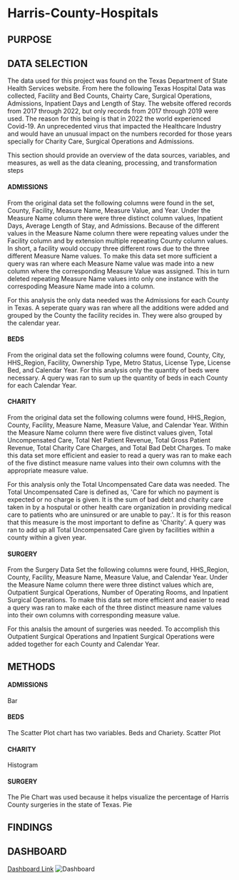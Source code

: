 # Harris-County-Hospitals

## PURPOSE

## DATA SELECTION

The data used for this project was found on the Texas Department of State Health Services website. From here the following Texas Hospital Data was collected, Facility and Bed Counts, Chairty Care, Surgical Operations, Admissions, Inpatient Days and Length of Stay. The website offered records from 2017 through 2022, but only records from 2017 through 2019 were used. The reason for this being is that in 2022 the world experienced Covid-19. An unprecedented virus that impacted the Healthcare Industry and would have an unusual impact on the numbers recorded for those years specially for Charity Care, Surgical Operations and Admissions.


This section should provide an overview of the data sources, variables, and measures, as well as the data cleaning, processing, and transformation steps
#### ADMISSIONS
From the original data set the following columns were found in the set, County, Facility, Measure Name, Measure Value, and Year. Under the Measure Name column there were three distinct column values, Inpatient Days, Average Length of Stay, and Admissions. Because of the different values in the Measure Name column there were repeating values under the Facility column and by extension multiple repeating County column values. In short, a facility would occupy three different rows due to the three different Measure Name values. To make this data set more sufficient a query was ran where each Measure Name value was made into a new column where the corresponding Measure Value was assigned. This in turn deleted repeating Measure Name values into only one instance with the correspoding Measure Name made into a column.

For this analysis the only data needed was the Admissions for each County in Texas. A seperate quary was ran where all the additions were added and grouped by the County the facility recides in. They were also grouped by the calendar year.

#### BEDS

From the original data set the following columns were found, County, City, HHS_Region, Facility, Ownership Type, Metro Status, License Type, License Bed, and Calendar Year. For this analysis only the quantity of beds were necessary. A query was ran to sum up the quantity of beds in each County for each Calendar Year.


#### CHARITY

From the original data set the following columns were found, HHS_Region, County, Facility, Measure Name, Measure Value, and Calendar Year. Within the Measure Name column there were five distinct values given, Total Uncompensated Care, Total Net Patient Revenue, Total Gross Patient Revenue, Total Charity Care Charges, and Total Bad Debt Charges. To make this data set more efficient and easier to read a query was ran to make each of the five distinct measure name values into their own columns with the appropriate measure value.

For this analysis only the Total Uncompensated Care data was needed. The Total Uncompensated Care is defined as, 'Care for which no payment is expected or no charge is given. It is the sum of bad debt and charity care taken in  by a hosputal or other health care organization in providing medical care to patients who are uninsured or are unable to pay.'. It is for this reason that this measure is the most important to define as 'Charity'. A query was ran to add up all Total Uncompensated Care given by facilities within a county within a given year.


#### SURGERY

From the Surgery Data Set the following columns were found, HHS_Region, County, Facility, Measure Name, Measure Value, and Calendar Year. Under the Measure Name column there were three distinct values which are, Outpatient Surgical Operations, Number of Operating Rooms, and Inpatient Surgical Operations. To make this data set more efficient and easier to read a query was ran to make each of the three distinct measure name values into their own columns with corresponding measure value.

For this analsis the amount of surgeries was needed. To accomplish this Outpatient Surgical Operations and Inpatient Surgical Operations were added together for each County and Calendar Year.

## METHODS

#### ADMISSIONS
  Bar
#### BEDS

The Scatter Plot chart has two variables. Beds and Chariety.
  Scatter Plot
#### CHARITY


  Histogram
#### SURGERY

The Pie Chart was used because it helps visualize the percentage of Harris County surgeries in the state of Texas.
  Pie
## FINDINGS

## DASHBOARD
[Dashboard Link](https://public.tableau.com/app/profile/agustin.garcia3499/viz/HarrisCompare/Pie)
![Dashboard](https://github.com/user-attachments/assets/85a3a6ae-ac55-40b9-b3fe-e418d098f0f6)
